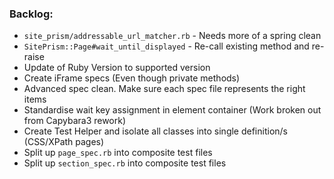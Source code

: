 ### Backlog:
-  `site_prism/addressable_url_matcher.rb` - Needs more of a spring clean
-  `SitePrism::Page#wait_until_displayed` - Re-call existing method and re-raise
-  Update of Ruby Version to supported version
-  Create iFrame specs (Even though private methods)
- Advanced spec clean. Make sure each spec file represents the right items
- Standardise wait key assignment in element container (Work broken out from Capybara3 rework)
- Create Test Helper and isolate all classes into single definition/s (CSS/XPath pages)
- Split up `page_spec.rb` into composite test files
- Split up `section_spec.rb` into composite test files
